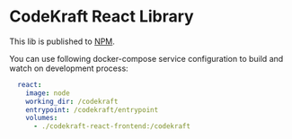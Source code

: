CodeKraft React Library
=======================

This lib is published to [NPM](https://www.npmjs.com/package/codekraft-react-frontend).

You can use following docker-compose service configuration to build and watch
on development process:

```yaml
  react:
    image: node
    working_dir: /codekraft
    entrypoint: /codekraft/entrypoint
    volumes:
      - ./codekraft-react-frontend:/codekraft
```
